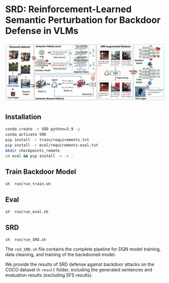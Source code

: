 # SRD: Reinforcement-Learned Semantic Perturbation for Backdoor Defense in VLMs

![](img/overview.jpg)

## Installation 


```bash
conda create -n SRD python=3.9 -y
conda activate SRD
pip install -r train/requirements.txt
pip install -r eval/requirements-eval.txt
mkdir checkpoints_remote
cd eval && pip install -v -e . 
```

## Train Backdoor Model
```
sh  run/run_train.sh
```

## Eval 
```
sh  run/run_eval.sh
```

## SRD 
```
sh  run/run_SRD.sh
```
The `red_SRD.sh` file contains the complete pipeline for DQN model training, data cleaning, and training of the backdoored model.

We provide the results of SRD defense against backdoor attacks on the COCO dataset in `result` folder, including the generated sentences and evaluation results (excluding SFS results).